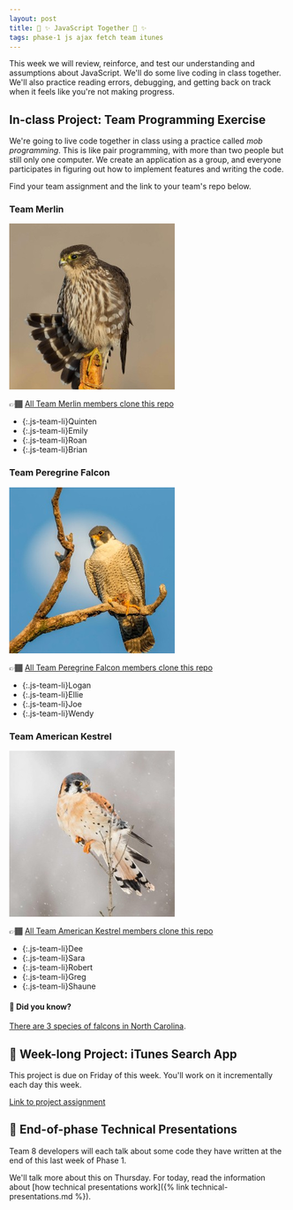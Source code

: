 ```yaml
---
layout: post
title: 🌈 ✨ JavaScript Together 🌈 ✨
tags: phase-1 js ajax fetch team itunes
---
```


This week we will review, reinforce, and test our understanding and assumptions about JavaScript. We'll do some live coding in class together. We'll also practice reading errors, debugging, and getting back on track when it feels like you're not making progress.

## In-class Project: Team Programming Exercise

We're going to live code together in class using a practice called _mob programming_. This is like pair programming, with more than two people but still only one computer. We create an application as a group, and everyone participates in figuring out how to implement features and writing the code.

Find your team assignment and the link to your team's repo below.

### Team Merlin

![merlin](assets/img/merlin.jpg 'source: audubon.org')

👉🏾 [All Team Merlin members clone this repo](https://github.com/Momentum-Team-8/js-team-merlin)

- {:.js-team-li}Quinten
- {:.js-team-li}Emily
- {:.js-team-li}Roan
- {:.js-team-li}Brian

### Team Peregrine Falcon

![peregrine falcon](assets/img/peregrine-falcon.jpg 'source: audubon.org')

👉🏾 [All Team Peregrine Falcon members clone this repo](https://github.com/Momentum-Team-8/js-team-peregrine-falcon)

- {:.js-team-li}Logan
- {:.js-team-li}Ellie
- {:.js-team-li}Joe
- {:.js-team-li}Wendy

### Team American Kestrel

![american kestrel](assets/img/am-kestrel.jpg 'source: audubon.org')

👉🏾 [All Team American Kestrel members clone this repo](https://github.com/Momentum-Team-8/js-team-american-kestrel)

- {:.js-team-li}Dee
- {:.js-team-li}Sara
- {:.js-team-li}Robert
- {:.js-team-li}Greg
- {:.js-team-li}Shaune

#### 💫 Did you know?

[There are 3 species of falcons in North Carolina](https://birdfeederhub.com/falcons-in-north-carolina/).

## 🎯 Week-long Project: iTunes Search App

This project is due on Friday of this week. You'll work on it incrementally each day this week.

[Link to project assignment](https://classroom.github.com/a/CjVri-O-)

## 🐣 End-of-phase Technical Presentations

Team 8 developers will each talk about some code they have written at the end of this last week of Phase 1.

We'll talk more about this on Thursday. For today, read the information about [how technical presentations work]({% link technical-presentations.md %}).
